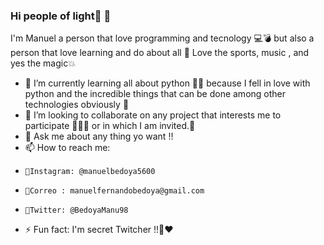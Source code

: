 ### Hi people of light🌟 👋
 I'm Manuel a person that love programming and tecnology 💻💣 but also a person that love learning and do about all 🔋 Love the sports, music , and yes the magic💥
 
 - 🌱 I’m currently learning all about python 🙌🏻 because I fell in love with python and the incredible things that can be done among other technologies obviously 🎯
 - 👯 I’m looking to collaborate on any project that interests me to participate 👨🏼‍💻 or in which I am invited.🚀 
 - 💬 Ask me about any thing yo want !!
 - 📫 How to reach me: 
 -     📌Instagram: @manuelbedoya5600  
 -     📌Correo : manuelfernandobedoya@gmail.com
 -     📌Twitter: @BedoyaManu98
 - ⚡ Fun fact: I'm secret Twitcher !!🤭❤️

<!--
**ManuBedoya/ManuBedoya** is a ✨ _special_ ✨ repository because its `README.md` (this file) appears on your GitHub profile.

Here are some ideas to get you started:

- 🔭 I’m currently working on ...

- 👯 I’m looking to collaborate on ...
- 🤔 I’m looking for help with ...
- 💬 Ask me about ...
- 📫 How to reach me: ...
- 😄 Pronouns: ...
- ⚡ Fun fact: ...
-->
